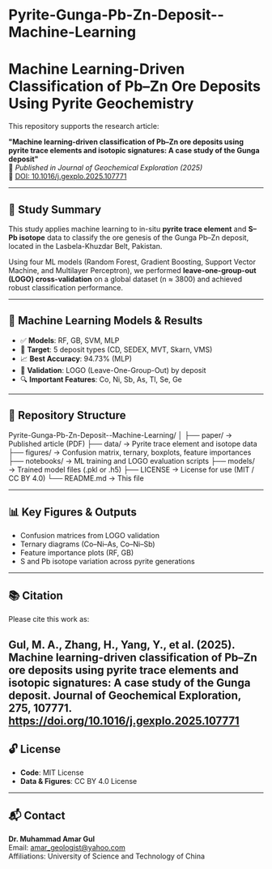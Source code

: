 # Pyrite-Gunga-Pb-Zn-Deposit--Machine-Learning
# Machine Learning-Driven Classification of Pb–Zn Ore Deposits Using Pyrite Geochemistry

This repository supports the research article:

**"Machine learning-driven classification of Pb–Zn ore deposits using pyrite trace elements and isotopic signatures: A case study of the Gunga deposit"**  
📝 *Published in Journal of Geochemical Exploration (2025)*  
🔗 [DOI: 10.1016/j.gexplo.2025.107771](https://doi.org/10.1016/j.gexplo.2025.107771)

---

## 📌 Study Summary

This study applies machine learning to in-situ **pyrite trace element** and **S–Pb isotope** data to classify the ore genesis of the Gunga Pb–Zn deposit, located in the Lasbela-Khuzdar Belt, Pakistan. 

Using four ML models (Random Forest, Gradient Boosting, Support Vector Machine, and Multilayer Perceptron), we performed **leave-one-group-out (LOGO) cross-validation** on a global dataset (n ≈ 3800) and achieved robust classification performance.

---

## 🧠 Machine Learning Models & Results

- ✅ **Models**: RF, GB, SVM, MLP  
- 🎯 **Target**: 5 deposit types (CD, SEDEX, MVT, Skarn, VMS)  
- 📈 **Best Accuracy**: 94.73% (MLP)  
- 🧪 **Validation**: LOGO (Leave-One-Group-Out) by deposit  
- 🔍 **Important Features**: Co, Ni, Sb, As, Tl, Se, Ge  

---

## 📁 Repository Structure

Pyrite-Gunga-Pb-Zn-Deposit--Machine-Learning/
│
├── paper/ → Published article (PDF)
├── data/ → Pyrite trace element and isotope data
├── figures/ → Confusion matrix, ternary, boxplots, feature importances
├── notebooks/ → ML training and LOGO evaluation scripts
├── models/ → Trained model files (.pkl or .h5)
├── LICENSE → License for use (MIT / CC BY 4.0)
└── README.md → This file

---

## 📊 Key Figures & Outputs

- Confusion matrices from LOGO validation  
- Ternary diagrams (Co–Ni–As, Co–Ni–Sb)  
- Feature importance plots (RF, GB)  
- S and Pb isotope variation across pyrite generations  

---

## 📚 Citation

Please cite this work as:

Gul, M. A., Zhang, H., Yang, Y., et al. (2025).
Machine learning-driven classification of Pb–Zn ore deposits using pyrite trace elements and isotopic signatures: A case study of the Gunga deposit.
Journal of Geochemical Exploration, 275, 107771.
https://doi.org/10.1016/j.gexplo.2025.107771 
---

## 🔓 License

- **Code**: MIT License  
- **Data & Figures**: CC BY 4.0 License  

---

## 📬 Contact

**Dr. Muhammad Amar Gul**  
Email: amar_geologist@yahoo.com  
Affiliations: University of Science and Technology of China 
